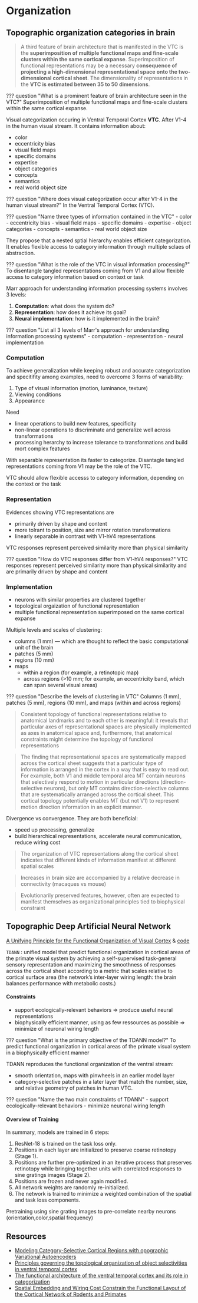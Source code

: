 # Organization

## Topographic organization categories in brain

> A third feature of brain architecture that is manifested in the VTC is the **superimposition of multiple functional maps and fine-scale clusters within the same cortical expanse**. Superimposition of functional representations may be a necessary **consequence of projecting a high-dimensional representational space onto the two-dimensional cortical sheet**. The dimensionality of representations in the **VTC is estimated between 35 to 50 dimensions**.

??? question "What is a prominent feature of brain architecture seen in the VTC?"
    Superimposition of multiple functional maps and fine-scale clusters within the same cortical expanse.

Visual categorization occuring in Ventral Temporal Cortex **VTC**. After V1-4 in the human visual stream.
It contains information about:

- color
- eccentricity bias
- visual field maps
- specific domains
- expertise
- object categories
- concepts
- semantics
- real world object size

??? question "Where does visual categorization occur after V1-4 in the human visual stream?"
    In the Ventral Temporal Cortex (VTC).

??? question "Name three types of information contained in the VTC"
    - color
    - eccentricity bias
    - visual field maps
    - specific domains
    - expertise
    - object categories
    - concepts
    - semantics
    - real world object size

They propose that a nested sptial hierarchy enables efficient categorization. It enables flexible access to category information through multiple sclaes of abstraction.

??? question "What is the role of the VTC in visual information processing?"
    To disentangle tangled representations coming from V1 and allow flexible access to category information based on context or task

Marr approach for understanding information processing systems involves 3 levels:

1. **Computation**: what does the system do?
2. **Representation**: how does it achieve its goal?
3. **Neural implementation**: how is it implemented in the brain?

??? question "List all 3 levels of Marr's approach for understanding information processing systems"
    - computation
    - representation
    - neural implementation

### Computation

To achieve generalization while keeping robust and accurate categorization and specitifity among examples, need to overcome 3 forms of variability:

1. Type of visual information (motion, luminance, texture)
2. Viewing conditions
3. Appearance

Need

- linear operations to build new features, specificity
- non-linear operations to discriminate and generalize well across transformations
- processing herarchy to increase tolerance to transformations and build mort complex features

With separable representation its faster to categorize. Disantagle tangled representations coming from V1 may be the role of the VTC.

VTC should allow flexible accesss to category information, depending on the context or the task

### Representation
Evidences showing VTC representations are
- primarily driven by shape and content
- more tolrant to position, size and mirror rotation transformations
- linearly separable in contrast with V1-hV4 representations

VTC responses represent perceived similarity more than physical similarity

??? question "How do VTC responses differ from V1-hV4 responses?"
    VTC responses represent perceived similarity more than physical similarity and are primarily driven by shape and content

### Implementation

- neurons with similar properties are clustered together
- topological orgaization of functional representation
- multiple functional representation superimposed on the same cortical expanse

Multiple levels and scales of clustering:
- columns (1 mm) — which are thought to reflect the basic computational unit of the brain
- patches (5 mm)
- regions (10 mm)
- maps
  - within a region (for example, a retinotopic map)
  - across regions (>10 mm; for example, an eccentricity band, which can span several visual areas)

??? question "Describe the levels of clustering in VTC"
    Columns (1 mm), patches (5 mm), regions (10 mm), and maps (within and across regions)

> Consistent topology of functional representations relative to anatomical landmarks and to each other is meaningful: it reveals that particular axes of representational spaces are physically implemented as axes in anatomical space and, furthermore, that anatomical constraints might determine the topology of functional representations

> The finding that representational spaces are systematically mapped across the cortical sheet suggests that a particular type of information is arranged in the cortex in a way that is easy to read out. For example, both V1 and middle temporal area MT contain neurons that selectively respond to motion in particular directions (direction-selective neurons), but only MT contains direction-selective columns that are systematically arranged across the cortical sheet. This cortical topology potentially enables MT (but not V1) to represent motion direction information in an explicit manner.

Divergence vs convergence. They are both beneficial:
- speed up processing, generalize
- build hierarchical representations, accelerate neural communication, reduce wiring cost

> The organization of VTC representations along the cortical sheet indicates that different kinds of information manifest at different spatial scales


> Increases in brain size are accompanied by a relative decrease in connectivity (macaques vs mouse)

> Evolutionarily preserved features, however, often are expected to manifest themselves as organizational principles tied to biophysical constraint


## Topographic Deep Artificial Neural Network
[A Unifying Principle for the Functional Organization of Visual Cortex](https://www.biorxiv.org/content/10.1101/2023.05.18.541361v1.full.pdf) & [code](https://github.com/neuroailab/TDANN)

`TDANN`
:  unified model that predict functional organization in cortical areas of the primate visual system by achieving a self-supervised task-general sensory representation and maximizing the  smoothness of responses across the cortical sheet according to a metric that scales relative to cortical surface area (the network’s inter-layer wiring length: the brain balances performance with metabolic costs.)

#### Constraints

- support ecologically-relevant behaviors $\Rightarrow$ produce useful neural representations
- biophysically efficient manner, using as few ressources as possible $\Rightarrow$ minimize of neuronal wiring length

??? question "What is the primary objective of the TDANN model?"
    To predict functional organization in cortical areas of the primate visual system in a biophysically efficient manner

TDANN reproduces the functional organization of the ventral stream:

- smooth orientation, maps with pinwheels in an earlier model layer
- category-selective patches in a later layer that match the number, size, and relative geometry of patches in human VTC.

??? question "Name the two main constraints of TDANN"
    - support ecologically-relevant behaviors
    - minimize neuronal wiring length

#### Overview of Training
In summary, models are trained in 6 steps:

1. ResNet-18 is trained on the task loss only.
2. Positions in each layer are initialized to preserve coarse retinotopy (Stage 1).
3. Positions are further pre-optimized in an iterative process that preserves retinotopy while bringing together
units with correlated responses to sine gratings images (Stage 2).
1. Positions are frozen and never again modified.
2. All network weights are randomly re-initialized.
3. The network is trained to minimize a weighted combination of the spatial and task loss components.

Pretraining using sine grating images to pre-correlate nearby neurons (orientation,color,spatial frequency)

## Resources

- [Modeling Category-Selective Cortical Regions with
opographic Variational Autoencoders](https://arxiv.org/pdf/2110.13911.pdf)
- [Principles governing the topological organization of object
selectivities in ventral temporal cortex](https://www.biorxiv.org/content/10.1101/2021.09.15.460220v1.full.pdf)
- [The functional architecture of the ventral temporal cortex and its
role in categorization](https://www.ncbi.nlm.nih.gov/pmc/articles/PMC4143420/pdf/nihms612516.pdf)
- [Spatial Embedding and Wiring Cost Constrain the Functional Layout of the Cortical Network of Rodents and Primates](https://journals.plos.org/plosbiology/article/file?id=10.1371/journal.pbio.1002512&type=printable)

